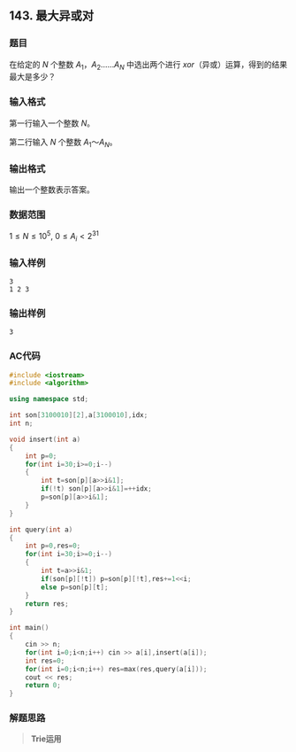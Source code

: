 ##  143. 最大异或对

### 题目

在给定的 $N$ 个整数 $A_1，A_2……A_N$ 中选出两个进行 $xor$（异或）运算，得到的结果最大是多少？

### 输入格式

第一行输入一个整数 $N$。

第二行输入 $N$ 个整数 $A_1$～$A_N$。

### 输出格式

输出一个整数表示答案。

### 数据范围

$1≤N≤10^5$,
$0≤A_i<2^31$

### 输入样例

```
3
1 2 3
```

### 输出样例

```
3
```

### AC代码

```c++
#include <iostream>
#include <algorithm>

using namespace std;

int son[3100010][2],a[3100010],idx;
int n;

void insert(int a)
{
    int p=0;
    for(int i=30;i>=0;i--)
    {
        int t=son[p][a>>i&1];
        if(!t) son[p][a>>i&1]=++idx;
        p=son[p][a>>i&1];
    }
}

int query(int a)
{
    int p=0,res=0;
    for(int i=30;i>=0;i--)
    {
        int t=a>>i&1;
        if(son[p][!t]) p=son[p][!t],res+=1<<i;
        else p=son[p][t];
    }
    return res;
}

int main()
{
    cin >> n;
    for(int i=0;i<n;i++) cin >> a[i],insert(a[i]);
    int res=0;
    for(int i=0;i<n;i++) res=max(res,query(a[i]));
    cout << res;
    return 0;
}
```

### 解题思路

>**Trie运用**